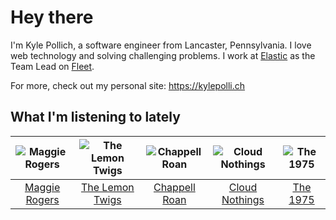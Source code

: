 # Hey there


I'm Kyle Pollich, a software engineer from Lancaster, Pennsylvania. I love web technology and solving challenging problems.
I work at [Elastic](https://www.elastic.co/) as the Team Lead on [Fleet](https://www.elastic.co/guide/en/fleet/current/fleet-overview.html).

For more, check out my personal site: https://kylepolli.ch

## What I'm listening to lately

<!-- begin artists -->
  |![Maggie Rogers](https://i.scdn.co/image/ab6761610000f178621d7cddc0d2fa4d94ed1c1e)|![The Lemon Twigs](https://i.scdn.co/image/ab6761610000f1788004d3184eb89db0618772ed)|![Chappell Roan](https://i.scdn.co/image/ab6761610000f178cde5a0d57c1b79de5fce6bee)|![Cloud Nothings](https://i.scdn.co/image/ab6761610000f17861346617ddad2278595560e5)|![The 1975](https://i.scdn.co/image/ab6761610000f17889348336354096fd4e36ca73)|
  |:---:|:---:|:---:|:---:|:---:|
  |[Maggie Rogers](https://open.spotify.com/artist/4NZvixzsSefsNiIqXn0NDe)|[The Lemon Twigs](https://open.spotify.com/artist/7eYZSXnQVCODCVmTV8Hk2T)|[Chappell Roan](https://open.spotify.com/artist/7GlBOeep6PqTfFi59PTUUN)|[Cloud Nothings](https://open.spotify.com/artist/6rnbB5fuUuCSsspvFsxIpT)|[The 1975](https://open.spotify.com/artist/3mIj9lX2MWuHmhNCA7LSCW)|
<!-- end artists -->
